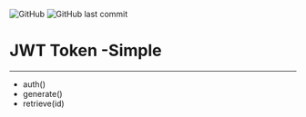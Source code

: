 ![GitHub](https://img.shields.io/github/license/YaroslavB/testRest)
![GitHub last commit](https://img.shields.io/github/last-commit/YaroslavB/testRest)
# JWT Token -Simple  


-------------------------------------
- auth() 
- generate() 
- retrieve(id)
